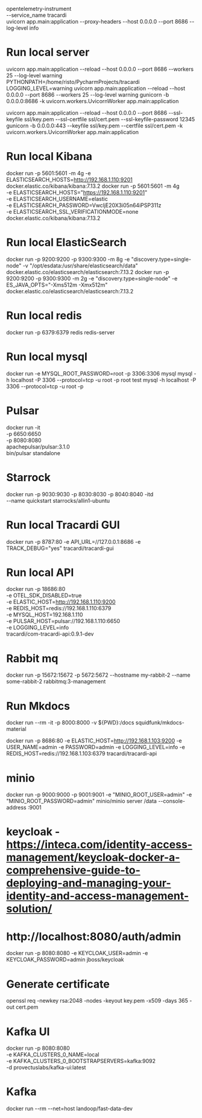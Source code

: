 opentelemetry-instrument \
    --service_name tracardi \
    uvicorn app.main:application --proxy-headers --host 0.0.0.0 --port 8686 --log-level info


# Run local server

uvicorn app.main:application --reload --host 0.0.0.0 --port 8686 --workers 25 --log-level warning
PYTHONPATH=/home/risto/PycharmProjects/tracardi LOGGING_LEVEL=warning uvicorn app.main:application --reload --host 0.0.0.0 --port 8686 --workers 25 --log-level warning
gunicorn -b 0.0.0.0:8686 -k uvicorn.workers.UvicornWorker app.main:application

uvicorn app.main:application --reload --host 0.0.0.0 --port 8686 --ssl-keyfile ssl/key.pem --ssl-certfile ssl/cert.pem  --ssl-keyfile-password 12345
gunicorn -b 0.0.0.0:443 --keyfile ssl/key.pem --certfile ssl/cert.pem -k uvicorn.workers.UvicornWorker app.main:application

# Run local Kibana
docker run -p 5601:5601 -m 4g -e ELASTICSEARCH_HOSTS=http://192.168.1.110:9201 docker.elastic.co/kibana/kibana:7.13.2
docker run -p 5601:5601 -m 4g \
-e ELASTICSEARCH_HOSTS="https://192.168.1.110:9201" \
-e ELASTICSEARCH_USERNAME=elastic \
-e ELASTICSEARCH_PASSWORD=VwcljE20X3i05n64iPSP311z \
-e ELASTICSEARCH_SSL_VERIFICATIONMODE=none \
docker.elastic.co/kibana/kibana:7.13.2

# Run local ElasticSearch
docker run -p 9200:9200 -p 9300:9300 -m 8g -e "discovery.type=single-node" -v "/opt/esdata:/usr/share/elasticsearch/data" docker.elastic.co/elasticsearch/elasticsearch:7.13.2
docker run -p 9200:9200 -p 9300:9300 -m 2g -e "discovery.type=single-node" -e ES_JAVA_OPTS="-Xms512m -Xmx512m" docker.elastic.co/elasticsearch/elasticsearch:7.13.2

# Run local redis
docker run -p 6379:6379 redis redis-server

# Run local mysql
docker run -e MYSQL_ROOT_PASSWORD=root  -p 3306:3306 mysql
mysql -h localhost -P 3306 --protocol=tcp -u root -p root test
mysql -h localhost -P 3306 --protocol=tcp -u root -p 

# Pulsar

docker run -it \
-p 6650:6650 \
-p 8080:8080 \
apachepulsar/pulsar:3.1.0 \
bin/pulsar standalone

# Starrock

docker run -p 9030:9030 -p 8030:8030 -p 8040:8040 -itd \
--name quickstart starrocks/allin1-ubuntu

# Run local Tracardi GUI
docker run -p 8787:80 -e API_URL=//127.0.0.1:8686 -e TRACK_DEBUG="yes" tracardi/tracardi-gui

# Run local API
docker run -p 18686:80 \
-e OTEL_SDK_DISABLED=true \
-e ELASTIC_HOST=http://192.168.1.110:9200 \
-e REDIS_HOST=redis://192.168.1.110:6379 \
-e MYSQL_HOST=192.168.1.110 \
-e PULSAR_HOST=pulsar://192.168.1.110:6650 \
-e LOGGING_LEVEL=info \
tracardi/com-tracardi-api:0.9.1-dev

# Rabbit mq

docker run -p 15672:15672 -p 5672:5672 --hostname my-rabbit-2 --name some-rabbit-2 rabbitmq:3-management



# Run Mkdocs
docker run --rm -it -p 8000:8000 -v ${PWD}:/docs squidfunk/mkdocs-material


docker run -p 8686:80 -e ELASTIC_HOST=http://192.168.1.103:9200 -e USER_NAME=admin -e PASSWORD=admin -e LOGGING_LEVEL=info -e REDIS_HOST=redis://192.168.1.103:6379 tracardi/tracardi-api

# minio
docker run -p 9000:9000 -p 9001:9001 -e "MINIO_ROOT_USER=admin" -e "MINIO_ROOT_PASSWORD=admin" minio/minio server /data --console-address :9001

# keycloak - https://inteca.com/identity-access-management/keycloak-docker-a-comprehensive-guide-to-deploying-and-managing-your-identity-and-access-management-solution/
# http://localhost:8080/auth/admin
docker run -p 8080:8080 -e KEYCLOAK_USER=admin -e KEYCLOAK_PASSWORD=admin jboss/keycloak


# Generate certificate

openssl req -newkey rsa:2048 -nodes -keyout key.pem -x509 -days 365 -out cert.pem

# Kafka UI

docker run -p 8080:8080 \
	-e KAFKA_CLUSTERS_0_NAME=local \
	-e KAFKA_CLUSTERS_0_BOOTSTRAPSERVERS=kafka:9092 \
	-d provectuslabs/kafka-ui:latest


# Kafka

docker run --rm --net=host landoop/fast-data-dev
